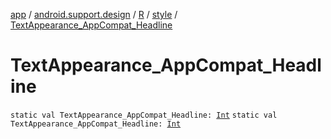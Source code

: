 [app](../../../index.md) / [android.support.design](../../index.md) / [R](../index.md) / [style](index.md) / [TextAppearance_AppCompat_Headline](./-text-appearance_-app-compat_-headline.md)

# TextAppearance_AppCompat_Headline

`static val TextAppearance_AppCompat_Headline: `[`Int`](https://kotlinlang.org/api/latest/jvm/stdlib/kotlin/-int/index.html)
`static val TextAppearance_AppCompat_Headline: `[`Int`](https://kotlinlang.org/api/latest/jvm/stdlib/kotlin/-int/index.html)